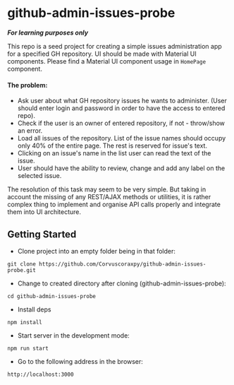 # github-admin-issues-probe
***For learning purposes only***

This repo is a seed project for creating a simple issues administration app for a specified GH repository.
UI should be made with Material UI components. Please find a Material UI component usage in `HomePage` component.

#### The problem:

* Ask user about what GH repository issues he wants to administer. (User should enter login and password in order to have the access to entered repo).
* Check if the user is an owner of entered repository, if not - throw/show an error.
* Load all issues of the repository. List of the issue names should occupy only 40% of the entire page. The rest is reserved for issue's text.
* Clicking on an issue's name in the list user can read the text of the issue.
* User should have the ability to review, change and add any label on the selected issue.

The resolution of this task may seem to be very simple.
But taking in account the missing of any REST/AJAX methods or utilities, it is rather complex thing to implement and organise API calls properly and integrate them into UI architecture.

## Getting Started

* Clone project into an empty folder being in that folder:
```
git clone https://github.com/Corvuscoraxpy/github-admin-issues-probe.git
```

* Change to created directory after cloning (github-admin-issues-probe):

```
cd github-admin-issues-probe
```

* Install deps

```
npm install
```

* Start server in the development mode:

```
npm run start
```

* Go to the following address in the browser:

```
http://localhost:3000
```
